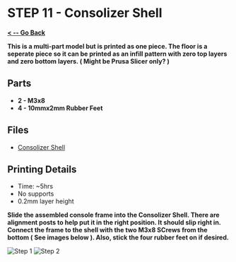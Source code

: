 # STEP 11 - Consolizer Shell

**[< -- Go Back](../README.md)**

**This is a multi-part model but is printed as one piece. The floor is a seperate piece so it can be printed as an infill pattern with zero top layers and zero bottom layers. ( Might be Prusa Slicer only? )**

## Parts

* **2 - M3x8**
* **4 - 10mmx2mm Rubber Feet**

## Files

* [Consolizer Shell](../Models/Consolizer_Shell.3mf)

## Printing Details

* Time: ~5hrs
* No supports
* 0.2mm layer height

**Slide the assembled console frame into the Consolizer Shell. There are alignment posts to help put it in the right position. It should slip right in. Connect the frame to the shell with the two M3x8 SCrews from the bottom ( See images below ). Also, stick the four rubber feet on if desired.**

![Step 1](../Images/Common/Shell/Step1.png "Step 1")
![Step 2](../Images/Common/Shell/Step2.png "Step 2")
